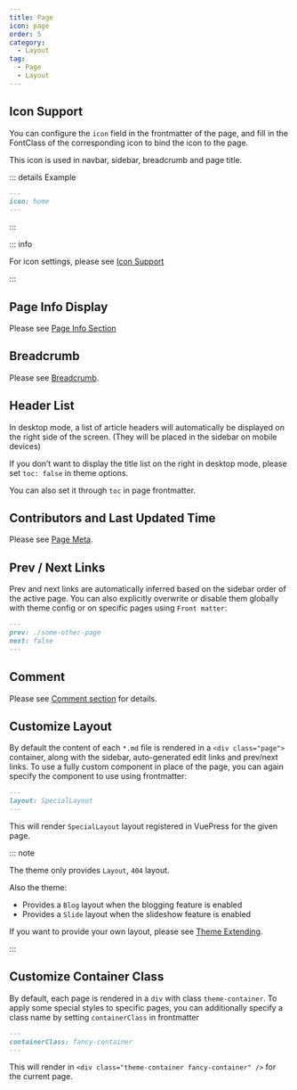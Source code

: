 ```yaml
---
title: Page
icon: page
order: 5
category:
  - Layout
tag:
  - Page
  - Layout
---
```


## Icon Support

You can configure the `icon` field in the frontmatter of the page, and fill in the FontClass of the corresponding icon to bind the icon to the page.

This icon is used in navbar, sidebar, breadcrumb and page title.

::: details Example

```md
---
icon: home
---
```

:::

::: info

For icon settings, please see [Icon Support](../interface/icon.md)

:::

## Page Info Display

Please see [Page Info Section](../feature/page-info.md)

## Breadcrumb

Please see [Breadcrumb](breadcrumb.md).

## Header List

In desktop mode, a list of article headers will automatically be displayed on the right side of the screen. (They will be placed in the sidebar on mobile devices)

If you don’t want to display the title list on the right in desktop mode, please set `toc: false` in theme options.

You can also set it through `toc` in page frontmatter.

## Contributors and Last Updated Time

Please see [Page Meta](../feature/meta.md).

## Prev / Next Links

<!-- TODO: Improve it -->

Prev and next links are automatically inferred based on the sidebar order of the active page. You can also explicitly overwrite or disable them globally with theme config or on specific pages using `Front matter`:

```md
---
prev: ./some-other-page
next: false
---
```

## Comment

Please see [Comment section](../feature/comment.md) for details.

## Customize Layout

By default the content of each `*.md` file is rendered in a `<div class="page">` container, along with the sidebar, auto-generated edit links and prev/next links. To use a fully custom component in place of the page, you can again specify the component to use using frontmatter:

```md
---
layout: SpecialLayout
---
```

This will render `SpecialLayout` layout registered in VuePress for the given page.

::: note

The theme only provides `Layout`, `404` layout.

Also the theme:

- Provides a `Blog` layout when the blogging feature is enabled
- Provides a `Slide` layout when the slideshow feature is enabled

If you want to provide your own layout, please see [Theme Extending](../../cookbook/advanced/extend.md).

:::

## Customize Container Class

By default, each page is rendered in a `div` with class `theme-container`. To apply some special styles to specific pages, you can additionally specify a class name by setting `containerClass` in frontmatter

```md
---
containerClass: fancy-container
---
```

This will render in `<div class="theme-container fancy-container" />` for the current page.
